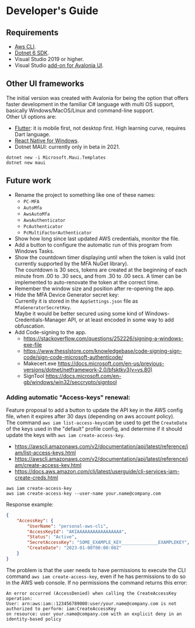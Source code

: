 
# Developer's Guide

## Requirements
- [Aws CLI](https://aws.amazon.com/cli/).
- [Dotnet 6 SDK](https://dotnet.microsoft.com/en-us/download/dotnet/6.0).
- Visual Studio 2019 or higher.
- Visual Studio [add-on for Avalonia UI](https://marketplace.visualstudio.com/items?itemName=AvaloniaTeam.AvaloniaVS).


## Other UI frameworks
The initial version was created with Avalonia for being the option that offers faster development in the familiar C# language with multi OS support, basically Windows/MacOS/Linux and command-line support.  
Other UI options are:
- [Flutter](https://flutter.dev/multi-platform/desktop): it is mobile first, not desktop first. High learning curve, requires Dart language.
- [React Native for Windows](https://microsoft.github.io/react-native-windows/).
- Dotnet MAUI: currently only in beta in 2021.
```PS
dotnet new -i Microsoft.Maui.Templates
dotnet new maui
```

## Future work
- Rename the project to something like one of these names:
  - `PC-MFA`
  - `AutoMfa`
  - `AwsAutoMfa`
  - `AwsAuthenticator`
  - `PcAuthenticator`
  - `PcMultiFactorAuthenticator`
- Show how long since last updated AWS credentials, monitor the file.
- Add a button to configure the automatic run of this program from Windows Tasks.
- Show the countdown timer displaying until when the token is valid (not currently supported by the MFA NuGet library).  
  The countdown is 30 secs, tokens are created at the beginning of each minute from .00 to .30 secs, and from .30 to .00 secs.
  A timer can be implemented to auto-renovate the token at the correct time.
- Remember the window size and position after re-opening the app.  
- Hide the MFA Device Generator secret key:  
    Currently it is stored in the `AppSettings.json` file as `MfaGeneratorSecretKey`.  
    Maybe it would be better secured using some kind of Windows-Credentials-Manager API, 
    or at least encoded in some way to add obfuscation.
- Add Code-signing to the app.
  * https://stackoverflow.com/questions/252226/signing-a-windows-exe-file
  * https://www.thesslstore.com/knowledgebase/code-signing-sign-code/sign-code-microsoft-authenticode/
  * Makecert.exe https://docs.microsoft.com/en-us/previous-versions/dotnet/netframework-2.0/bfsktky3(v=vs.80)
  * SignTool https://docs.microsoft.com/en-gb/windows/win32/seccrypto/signtool



### Adding automatic "Access-keys" renewal:
Feature proposal to add a button to update the API key in the AWS config file, 
when it expires after 30 days (depending on aws account policy).  
The command `aws iam list-access-keys`can be used to get the `CreateDate` of the keys used in the "default" profile config, 
and determine if it should update the keys with `aws iam create-access-key`.  
- https://awscli.amazonaws.com/v2/documentation/api/latest/reference/iam/list-access-keys.html
- https://awscli.amazonaws.com/v2/documentation/api/latest/reference/iam/create-access-key.html
- https://docs.aws.amazon.com/cli/latest/userguide/cli-services-iam-create-creds.html
```
aws iam create-access-key
aws iam create-access-key --user-name your.name@company.com
```

Response example:
```json
{
    "AccessKey": {
        "UserName": "personal-aws-cli",
        "AccessKeyId": "AKIAAAAAAAAAAAAAAAAA",
        "Status": "Active",
        "SecretAccessKey": "SOME_EXAMPLE_KEY______________EXAMPLEKEY",
        "CreateDate": "2023-01-00T00:00:00Z"
    }
}
```
The problem is that the user needs to have permissions to execute the CLI command 
`aws iam create-access-key`, even if he has permissions to do so in the AWS web console.
If no permissions the command returns this error:
```
An error occurred (AccessDenied) when calling the CreateAccessKey operation: 
User: arn:aws:iam::123456789000:user/your.name@company.com is not authorized to perform: iam:CreateAccessKey 
on resource: user your.name@company.com with an explicit deny in an identity-based policy
```
